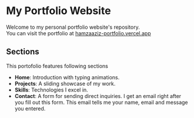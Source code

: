 # My Portfolio Website

Welcome to my personal portfolio website's repository.
<br>You can visit the portfolio at [hamzaaziz-portfolio.vercel.app](https://hamzaaziz-portfolio.vercel.app/)

## Sections

This portofolio features following sections

- **Home**: Introduction with typing animations.
- **Projects**: A sliding showcase of my work.
- **Skills**: Technologies I excel in.
- **Contact**: A form for sending direct inquiries. I get an email right after you fill out this form. This email tells me your name, email and message you entered.
